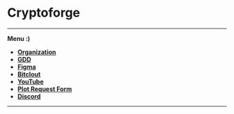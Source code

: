 # Cryptoforge
---
__Menu :)__

- __[Organization](https://en.wikipedia.org/wiki/Decentralized_autonomous_organization)__ 
- __[GDD](https://docs.google.com/document/d/1VxosEcPRvGfpERgNLHJQg9QJElBn3ohaRKhY4YpBldM/edit?usp=sharing)__ 
- __[Figma](https://www.figma.com/file/0JSTL9QUQYnMP3wUOS5v2p/The-New-World-Also-The-Old-World?node-id=0%3A1)__ 
- __[Bitclout](https://www.bitclout.com/u/pay2play)__ 
- __[YouTube](https://www.youtube.com/channel/UCnDXm6ayZkAShEbS72D1dxw)__ 
- __[Plot Request Form](https://form.jotform.com/211406357662151)__ 
- __[Discord](http://discord.gg/qPQj8qH)__ 
---

